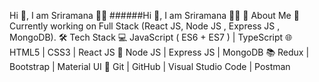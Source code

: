 Hi 👋, I am Sriramana 🧑‍💻
######Hi 👋, I am Sriramana 🧑‍💻
🙂 About Me
🌱 Currently working on Full Stack (React JS, Node JS , Express JS , MongoDB).
🛠 Tech Stack
💻 JavaScript ( ES6 + ES7 ) | TypeScript
🌐 HTML5 | CSS3 | React JS
🏬 Node JS | Express JS | MongoDB
📚 Redux | Bootstrap | Material UI
🔧 Git | GitHub | Visual Studio Code | Postman
